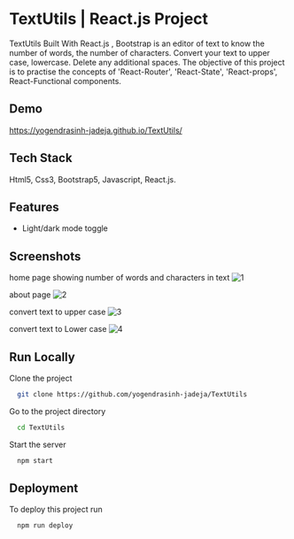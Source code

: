 
# TextUtils | React.js Project

TextUtils Built With React.js , Bootstrap is an editor of text to know the number of words, the number of characters. Convert your text to upper case, lowercase. Delete any additional spaces. The objective of this project is to practise the concepts of 'React-Router', 'React-State', 'React-props', React-Functional components.


## Demo


https://yogendrasinh-jadeja.github.io/TextUtils/
## Tech Stack

Html5, Css3, Bootstrap5, Javascript, React.js.


## Features

- Light/dark mode toggle




## Screenshots

home page showing number of words and characters in text
![1](https://user-images.githubusercontent.com/121381292/211283618-3a8bf446-e6da-4622-8363-90b38ab51c0e.png)

about page
![2](https://user-images.githubusercontent.com/121381292/211283646-ed24f857-3eff-430a-b5b4-418d53e2f4bc.png)

convert text to upper case
![3](https://user-images.githubusercontent.com/121381292/211283675-045e9dda-3b3b-4051-8032-0522fa322abb.png)

convert text to Lower case
![4](https://user-images.githubusercontent.com/121381292/211283693-3098793f-b30d-497d-86ed-32eb43552b69.png)



## Run Locally

Clone the project

```bash
  git clone https://github.com/yogendrasinh-jadeja/TextUtils
```

Go to the project directory

```bash
  cd TextUtils
```


Start the server

```bash
  npm start
```


## Deployment

To deploy this project run

```bash
  npm run deploy
```

